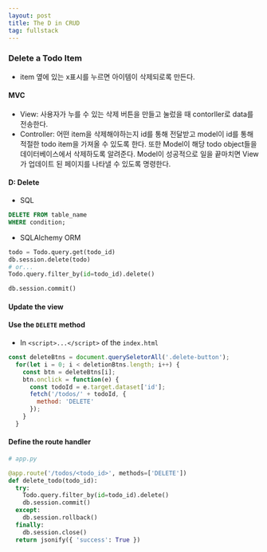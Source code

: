 ```yaml
---
layout: post
title: The D in CRUD
tag: fullstack
---
```


### Delete a Todo Item
- item 옆에 있는 x표시를 누르면 아이템이 삭제되로록 만든다.

#### MVC
- View: 사용자가 누를 수 있는 삭제 버튼을 만들고 눌렀을 때 contorller로 data를 전송한다.
- Controller: 어떤 item을 삭제해야하는지 id를 통해 전달받고 model이 id를 통해 적절한 todo item을 가져올 수 있도록 한다. 또한 Model이 해당 todo object들을 데이터베이스에서 삭제하도록 알려준다.
Model이 성공적으로 일을 끝마치면 View가 업데이트 된 페이지를 나타낼 수 있도록 명령한다.

#### D: Delete
- SQL
```sql
DELETE FROM table_name
WHERE condition;
```

- SQLAlchemy ORM
```python
todo = Todo.query.get(todo_id)
db.session.delete(todo)
# or...
Todo.query.filter_by(id=todo_id).delete()

db.session.commit()
```

#### Update the view
<script src="https://gist.github.com/HyunlangBan/759b3adf28db2f01e914d67e6bc7d81b.js"></script>

#### Use the `DELETE` method
- In `<script>...</script>` of the `index.html`
```js
const deleteBtns = document.querySeletorAll('.delete-button');
  for(let i = 0; i < deletionBtns.length; i++) {
    const btn = deleteBtns[i];
    btn.onclick = function(e) {
      const todoId = e.target.dataset['id'];
      fetch('/todos/' + todoId, {
        method: 'DELETE'
      });
    }
  }
```

#### Define the route handler
```python
# app.py

@app.route('/todos/<todo_id>', methods=['DELETE'])
def delete_todo(todo_id):
  try:
    Todo.query.filter_by(id=todo_id).delete()
    db.session.commit()
  except:
    db.session.rollback()
  finally:
    db.session.close()
  return jsonify({ 'success': True })
```
